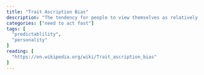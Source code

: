 ```yaml
---
title: "Trait Ascription Bias"
description: "The tendency for people to view themselves as relatively variable in terms of personality, behavior, and mood while viewing others as much more predictable."
categories: ["need to act fast"]
tags: [
  "predictablility",
  "personality"
]
reading: [
  "https://en.wikipedia.org/wiki/Trait_ascription_bias"
]
---
```


